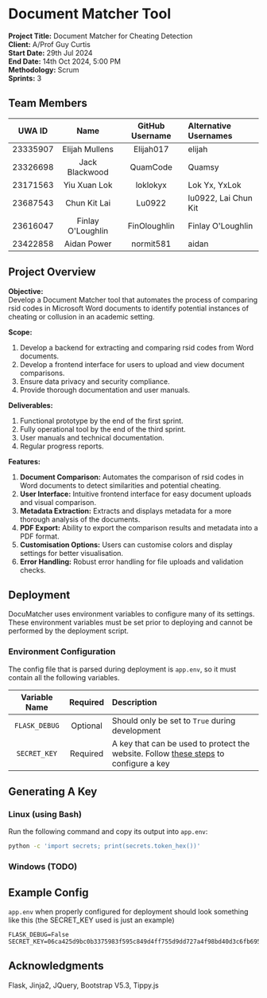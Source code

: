 # Document Matcher Tool

**Project Title:** Document Matcher for Cheating Detection  
**Client:** A/Prof Guy Curtis  
**Start Date:** 29th Jul 2024  
**End Date:** 14th Oct 2024, 5:00 PM  
**Methodology:** Scrum  
**Sprints:** 3  

## Team Members 
| UWA ID    | Name               | GitHub Username | Alternative Usernames  |
|:---------:|:------------------:|:---------------:|:-----------------------|
| 23335907  | Elijah Mullens     | Elijah017       | elijah                 |
| 23326698  | Jack Blackwood     | QuamCode        | Quamsy                 |
| 23171563  | Yiu Xuan Lok       | loklokyx        | Lok Yx, YxLok          |
| 23687543  | Chun Kit Lai       | Lu0922          | lu0922, Lai Chun Kit   |
| 23616047  | Finlay O'Loughlin  | FinOloughlin    | Finlay O'Loughlin      |
| 23422858  | Aidan Power        | normit581       | aidan                  |

## Project Overview

**Objective:**  
Develop a Document Matcher tool that automates the process of comparing rsid codes in Microsoft Word documents to identify potential instances of cheating or collusion in an academic setting.

**Scope:**
1. Develop a backend for extracting and comparing rsid codes from Word documents.
2. Develop a frontend interface for users to upload and view document comparisons.
3. Ensure data privacy and security compliance.
4. Provide thorough documentation and user manuals.

**Deliverables:**
1. Functional prototype by the end of the first sprint.
2. Fully operational tool by the end of the third sprint.
3. User manuals and technical documentation.
4. Regular progress reports.

**Features:**

1. **Document Comparison:** Automates the comparison of rsid codes in Word documents to detect similarities and potential cheating.
2. **User Interface:** Intuitive frontend interface for easy document uploads and visual comparison.
3. **Metadata Extraction:** Extracts and displays metadata for a more thorough analysis of the documents.
4. **PDF Export:** Ability to export the comparison results and metadata into a PDF format.
5. **Customisation Options:** Users can customise colors and display settings for better visualisation.
6. **Error Handling:** Robust error handling for file uploads and validation checks.

## Deployment

DocuMatcher uses environment variables to configure many of its settings. These environment variables must be set prior to deploying and cannot be performed by the deployment script.

### Environment Configuration

The config file that is parsed during deployment is `app.env`, so it must contain all the following variables.

| Variable Name | Required | Description                                                                                                 |
|:-------------:|:--------:|:------------------------------------------------------------------------------------------------------------|
| `FLASK_DEBUG` | Optional | Should only be set to `True` during development                                                             |
| `SECRET_KEY`  | Required | A key that can be used to protect the website. Follow [these steps](#generating-a-key) to configure a key   |


## Generating A Key

### Linux (using Bash)

Run the following command and copy its output into `app.env`:

```Bash
python -c 'import secrets; print(secrets.token_hex())'
```

### Windows (TODO)

## Example Config

`app.env` when properly configured for deployment should look something like
this (the SECRET_KEY used is just an example)

```env
FLASK_DEBUG=False
SECRET_KEY=06ca425d9bc0b3375983f595c849d4ff755d9dd727a4f98bd40d3c6fb6957a87
```

## Acknowledgments

Flask, Jinja2, JQuery, Bootstrap V5.3, Tippy.js